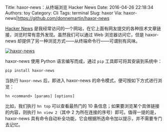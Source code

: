 Title: haxor-news：从终端浏览 Hacker News
Date: 2016-04-26 22:18:34
Authors: toy
Category: Cli
Tags: terminal
Slug: haxor
Via: haxor-news|https://github.com/donnemartin/haxor-news

[Hacker News][h] 是我经常访问的一个网站，在它上面有网友提交的各种技术文章链接，浏览时常有意外发现。虽然我们可以通过 Web 浏览器访问它，但是 haxor-news 却提供了另一种浏览方式——从终端命令行——可谓别有风味。

<!-- PELICAN_END_SUMMARY -->

[![haxor-news]({filename}/images/haxor.thumb.png)]({filename}/images/haxor.png)

haxor-news 使用 Python 语言编写而成，通过 `pip` 工具即可将其安装到系统中：

    pip install haxor-news

当执行 `haxor-news` 后，即进入 haxor-news 的命令模式，便可按如下方式进行浏览：

    hn <command> [params] [options]

比如，我们执行 `hn top` 可以查看最热门的 10 条信息；如果要浏览某个具体链接的内容，则执行 `hn view 2`（其中 2 为所在连接的序号）即可。值得一提的是，haxor-news 具有命令自动补全功能，它会根据所选命令加以提示，并不需要专门去记忆。

[h]: https://news.ycombinator.com/
